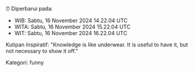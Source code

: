 ⏰ Diperbarui pada:
- WIB: Sabtu, 16 November 2024 14.22.04 UTC
- WITA: Sabtu, 16 November 2024 15.22.04 UTC
- WIT: Sabtu, 16 November 2024 16.22.04 UTC

Kutipan Inspiratif:
"Knowledge is like underwear. It is useful to have it, but not necessary to show it off."


Kategori: funny

